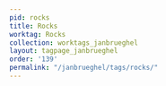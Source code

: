 ```yaml
---
pid: rocks
title: Rocks
worktag: Rocks
collection: worktags_janbrueghel
layout: tagpage_janbrueghel
order: '139'
permalink: "/janbrueghel/tags/rocks/"
---
```


